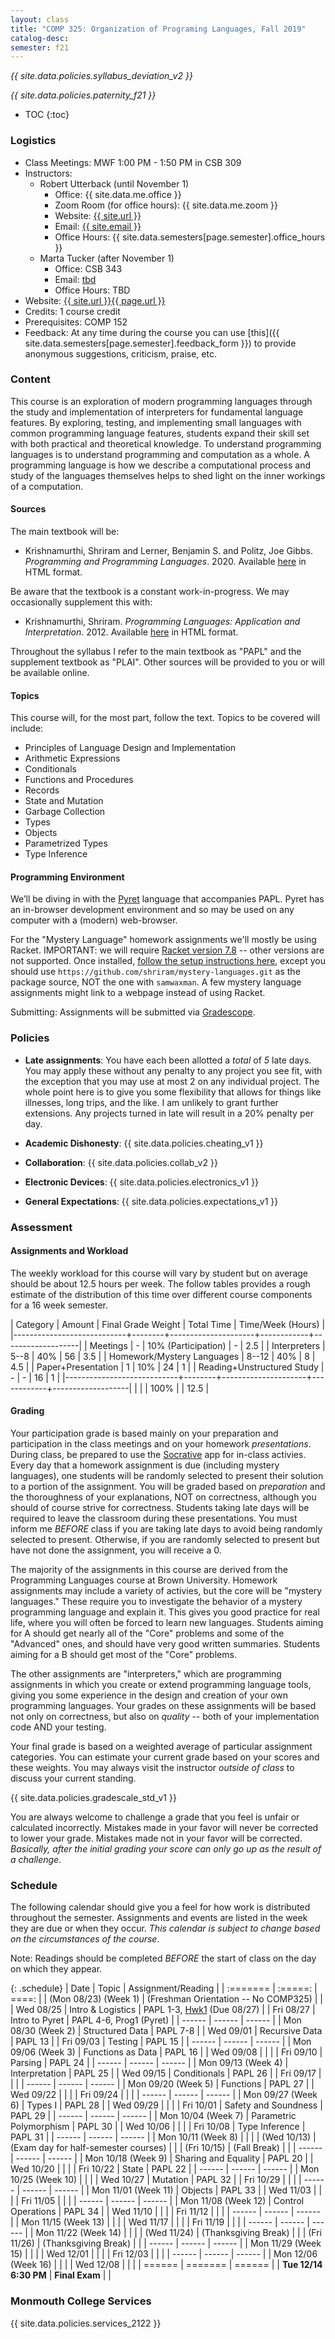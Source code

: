 ```yaml
---
layout: class
title: "COMP 325: Organization of Programing Languages, Fall 2019"
catalog-desc:
semester: f21
---
```


*{{ site.data.policies.syllabus_deviation_v2 }}*

*{{ site.data.policies.paternity_f21 }}*

* TOC
{:toc}

### Logistics

* Class Meetings: MWF 1:00 PM - 1:50 PM in CSB 309
* Instructors: 
  * Robert Utterback (until November 1)
    * Office: {{ site.data.me.office }}
    * Zoom Room (for office hours): {{ site.data.me.zoom }}
    * Website: <a href="{{ site.url }}">{{ site.url }}</a>
    * Email: <a href="mailto:{{ site.email }}">{{ site.email }}</a>
    * Office Hours: {{ site.data.semesters[page.semester].office_hours }}
  * Marta Tucker (after November 1)
    * Office: CSB 343
    * Email: <a href="mailto:tbd">tbd</a>
    * Office Hours: TBD
* Website: <a href="{{ site.url }}{{ page.url }}">{{ site.url }}{{ page.url }}</a>
* Credits: 1 course credit
* Prerequisites: COMP 152
* Feedback: At any time during the course you can use
  [this]({{ site.data.semesters[page.semester].feedback_form }}) to provide
  anonymous suggestions, criticism, praise, etc.

### Content

This course is an exploration of modern programming languages through
the study and implementation of interpreters for fundamental language
features. By exploring, testing, and implementing small languages with
common programming language features, students expand their skill set
with both practical and theoretical knowledge. To understand
programming languages is to understand programming and computation as
a whole. A programming language is how we describe a computational
process and study of the languages themselves helps to shed light on
the inner workings of a computation.

#### Sources

The main textbook will be:

* Krishnamurthi, Shriram and Lerner, Benjamin S. and Politz, Joe
Gibbs. *Programming and Programming Languages*. 2020. Available
[here](http://papl.cs.brown.edu/2020/) in HTML format.

Be aware that the textbook is a constant work-in-progress. We may
occasionally supplement this with:

* Krishnamurthi, Shriram. *Programming Languages: Application and
Interpretation*. 2012. Available
[here](http://cs.brown.edu/courses/cs173/2012/book/) in HTML format.

Throughout the syllabus I refer to the main textbook as "PAPL" and the
supplement textbook as "PLAI". Other sources will be provided to you
or will be available online.

#### Topics

This course will, for the most part, follow the text. Topics to be covered will include:

* Principles of Language Design and Implementation
* Arithmetic Expressions
* Conditionals
* Functions and Procedures
* Records
* State and Mutation
* Garbage Collection
* Types
* Objects
* Parametrized Types
* Type Inference

#### Programming Environment

We’ll be diving in with the [Pyret](https://www.pyret.org) language
that accompanies PAPL. Pyret has an in-browser development environment
and so may be used on any computer with a (modern) web-browser.

For the "Mystery Language" homework assignments we'll mostly be using
Racket. IMPORTANT: we will require [Racket version
7.8](https://download.racket-lang.org/racket-v7.8.html) -- other
versions are not supported. Once installed, [follow the setup
instructions
here](http://cs.brown.edu/courses/cs173/2018/web/mysteries/mystery-setup.xml),
except you should use
`https://github.com/shriram/mystery-languages.git` as the package
source, NOT the one with `samwaxman`. A few mystery language
assignments might link to a webpage instead of using Racket.

Submitting: Assignments will be submitted via
[Gradescope](https://www.gradescope.com/).

### Policies

* **Late assignments**: You have each been allotted a *total* of *5*
late days. You may apply these without any penalty to any project you
see fit, with the exception that you may use at most 2 on any
individual project. The whole point here is to give you some
flexibility that allows for things like illnesses, long trips, and the
like. I am unlikely to grant further extensions. Any projects turned
in late will result in a 20% penalty per day.

* **Academic Dishonesty**: {{ site.data.policies.cheating_v1 }}

* **Collaboration**: {{ site.data.policies.collab_v2 }}

* **Electronic Devices**: {{ site.data.policies.electronics_v1 }}

* **General Expectations**: {{ site.data.policies.expectations_v1 }}

### Assessment

#### Assignments and Workload

The weekly workload for this course will vary by student but on
average should be about 12.5 hours per week. The follow tables
provides a rough estimate of the distribution of this time over
different course components for a 16 week semester.

| Category                   | Amount |  Final Grade Weight | Total Time | Time/Week (Hours) |
|----------------------------+--------+---------------------+------------+-------------------|
| Meetings                   |      - | 10% (Participation) |          - |               2.5 |
| Interpreters               |   5--8 |                 40% |         56 |               3.5 |
| Homework/Mystery Languages |  8--12 |                 40% |          8 |               4.5 |
| Paper+Presentation         |      1 |                 10% |         24 |                 1 |
| Reading+Unstructured Study |      - |                   - |         16 |                 1 |
|----------------------------+--------+---------------------+------------+-------------------|
|                            |        |                100% |            |              12.5 |

#### Grading

Your participation grade is based mainly on your preparation and
participation in the class meetings and on your homework
*presentations*. During class, be prepared to use the
[Socrative](socrative.com) app for in-class activies. Every day that a
homework assignment is due (including mystery languages), one students
will be randomly selected to present their solution to a portion of
the assignment. You will be graded based on *preparation* and the
thoroughness of your explanations, NOT on correctness, although you
should of course strive for correctness. Students taking late days
will be required to leave the classroom during these
presentations. You must inform me *BEFORE* class if you are taking
late days to avoid being randomly selected to present. Otherwise, if
you are randomly selected to present but have not done the assignment,
you will receive a 0.

The majority of the assignments in this course are derived from the
Programming Languages course at Brown University. Homework assignments
may include a variety of activies, but the core will be "mystery
languages." These require you to investigate the behavior of a mystery
programming language and explain it. This gives you good practice for
real life, where you will often be forced to learn new
languages. Students aiming for A should get nearly all of the "Core"
problems and some of the "Advanced" ones, and should have very good
written summaries. Students aiming for a B should get most of the
"Core" problems.

The other assignments are "interpreters," which are programming
assignments in which you create or extend programming language tools,
giving you some experience in the design and creation of your own
programming languages. Your grades on these assignments will be based
not only on correctness, but also on *quality* -- both of your
implementation code AND your testing.

Your final grade is based on a weighted average of particular
assignment categories. You can estimate your current grade based on
your scores and these weights. You may always visit the instructor
*outside of class* to discuss your current standing.

{{ site.data.policies.gradescale_std_v1 }}

You are always welcome to challenge a grade that you feel is unfair or
calculated incorrectly. Mistakes made in your favor will never be
corrected to lower your grade. Mistakes made not in your favor will be
corrected. *Basically, after the initial grading your score can only
go up as the result of a challenge.*

### Schedule
The following calendar should give you a feel for how work is
distributed throughout the semester. Assignments and events are listed
in the week they are due or when they occur. *This calendar is subject
to change based on the circumstances of the course*.

Note: Readings should be completed *BEFORE* the start of class on the
day on which they appear.

{: .schedule}
| Date                  | Topic                                | Assignment/Reading                   |
| :=======              | :=====:                              | ====:                                |
| (Mon 08/23) (Week 1)  | (Freshman Orientation -- No COMP325) |                                      |
| Wed 08/25             | Intro & Logistics                    | PAPL 1-3, [Hwk1](./hwk1) (Due 08/27) |
| Fri 08/27             | Intro to Pyret                       | PAPL 4-6, Prog1 (Pyret)              |
| ------                | ------                               | ------                               |
| Mon 08/30 (Week 2)    | Structured Data                      | PAPL 7-8                             |
| Wed 09/01             | Recursive Data                       | PAPL 13                              |
| Fri 09/03             | Testing                              | PAPL 15                              |
| ------                | ------                               | ------                               |
| Mon 09/06 (Week 3)    | Functions as Data                    | PAPL 16                              |
| Wed 09/08             |                                      |                                      |
| Fri 09/10             | Parsing                              | PAPL 24                              |
| ------                | ------                               | ------                               |
| Mon 09/13 (Week 4)    | Interpretation                       | PAPL 25                              |
| Wed 09/15             | Conditionals                         | PAPL 26                              |
| Fri 09/17             |                                      |                                      |
| ------                | ------                               | ------                               |
| Mon 09/20 (Week 5)    | Functions                            | PAPL 27                              |
| Wed 09/22             |                                      |                                      |
| Fri 09/24             |                                      |                                      |
| ------                | ------                               | ------                               |
| Mon 09/27 (Week 6)    | Types I                              | PAPL 28                              |
| Wed 09/29             |                                      |                                      |
| Fri 10/01             | Safety and Soundness                 | PAPL 29                              |
| ------                | ------                               | ------                               |
| Mon 10/04 (Week 7)    | Parametric Polymorphism              | PAPL 30                              |
| Wed 10/06             |                                      |                                      |
| Fri 10/08             | Type Inference                       | PAPL 31                              |
| ------                | ------                               | ------                               |
| Mon 10/11 (Week 8)    |                                      |                                      |
| (Wed 10/13)           | (Exam day for half-semester courses) |                                      |
| (Fri 10/15)           | (Fall Break)                         |                                      |
| ------                | ------                               | ------                               |
| Mon 10/18 (Week 9)    | Sharing and Equality                 | PAPL 20                              |
| Wed 10/20             |                                      |                                      |
| Fri 10/22             | State                                | PAPL 22                              |
| ------                | ------                               | ------                               |
| Mon 10/25 (Week 10)   |                                      |                                      |
| Wed 10/27             | Mutation                             | PAPL 32                              |
| Fri 10/29             |                                      |                                      |
| ------                | ------                               | ------                               |
| Mon 11/01 (Week 11)   | Objects                              | PAPL 33                              |
| Wed 11/03             |                                      |                                      |
| Fri 11/05             |                                      |                                      |
| ------                | ------                               | ------                               |
| Mon 11/08 (Week 12)   | Control Operations                   | PAPL 34                              |
| Wed 11/10             |                                      |                                      |
| Fri 11/12             |                                      |                                      |
| ------                | ------                               | ------                               |
| Mon 11/15 (Week 13)   |                                      |                                      |
| Wed 11/17             |                                      |                                      |
| Fri 11/19             |                                      |                                      |
| ------                | ------                               | ------                               |
| Mon 11/22 (Week 14)   |                                      |                                      |
| (Wed 11/24)           | (Thanksgiving Break)                 |                                      |
| (Fri 11/26)           | (Thanksgiving Break)                 |                                      |
| ------                | ------                               | ------                               |
| Mon 11/29 (Week 15)   |                                      |                                      |
| Wed 12/01             |                                      |                                      |
| Fri 12/03             |                                      |                                      |
| ------                | ------                               | ------                               |
| Mon 12/06 (Week 16)   |                                      |                                      |
| Wed 12/08             |                                      |                                      |
| ======                | =======                              | ======                               |
| **Tue 12/14 6:30 PM** | **Final Exam**                       |                                      |

### Monmouth College Services

{{ site.data.policies.services_2122 }}

<!-- Local Variables: -->
<!-- eval: (orgtbl-mode) -->
<!-- End: -->
